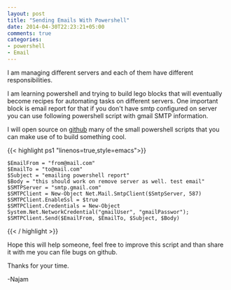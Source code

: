 ```yaml
---
layout: post
title: "Sending Emails With Powershell"
date: 2014-04-30T22:23:21+05:00
comments: true
categories: 
- powershell
- Email
---
```


I am managing different servers and each of them have different responsibilities.

I am learning powershell and trying to build lego blocks that will eventually become recipes for automating tasks on different servers. One important block is email report for that if you don't have smtp configured on server you can use following powershell script with gmail SMTP information. 


I will open source on [github](https://github.com/najamsk/powershellRepo) many of the small powershell scripts that you can make use of to build something cool. 



{{< highlight ps1  "linenos=true,style=emacs">}}

    $EmailFrom = "from@mail.com"
    $EmailTo = "to@mail.com" 
    $Subject = "emailing powershell report" 
    $Body = "this should work on remove server as well. test email" 
    $SMTPServer = "smtp.gmail.com" 
    $SMTPClient = New-Object Net.Mail.SmtpClient($SmtpServer, 587) 
    $SMTPClient.EnableSsl = $true 
    $SMTPClient.Credentials = New-Object System.Net.NetworkCredential("gmailUser", "gmailPasswor"); 
    $SMTPClient.Send($EmailFrom, $EmailTo, $Subject, $Body)

{{< / highlight >}}

Hope this will help someone, feel free to improve this script and than share it with me you can file bugs on github. 

Thanks for your time. 

-Najam
